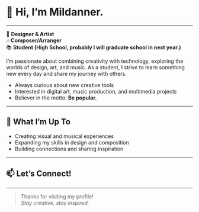 # 👋 Hi, I’m Mildanner.

---

🎨 **Designer & Artist**  
🎶 **Composer/Arranger**  
📚 **Student (High School, probably I will graduate school in next year.)**

I’m passionate about combining creativity with technology, exploring the worlds of design, art, and music. As a student, I strive to learn something new every day and share my journey with others.

- Always curious about new creative tools  
- Interested in digital art, music production, and multimedia projects  
- Believer in the motto: **Be popular.**

---

## 🚀 What I’m Up To

- Creating visual and musical experiences  
- Expanding my skills in design and composition  
- Building connections and sharing inspiration

---

## 📫 Let’s Connect!

<!-- Add your social links here if you’d like them displayed. Example:
[LinkedIn](https://linkedin.com/in/yourprofile) • [Twitter/X](https://twitter.com/yourhandle) • [Website](https://yourwebsite.com)
-->

---

> Thanks for visiting my profile!  
> *Stay creative, stay inspired.*
